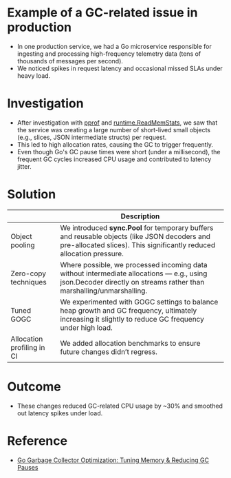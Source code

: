 # Example of a GC-related issue in production
- In one production service, we had a Go microservice responsible for ingesting and processing high-frequency telemetry data (tens of thousands of messages per second).
- We noticed spikes in request latency and occasional missed SLAs under heavy load.

# Investigation
- After investigation with [pprof](../Readme.md) and [runtime.ReadMemStats](../Readme.md), we saw that the service was creating a large number of short-lived small objects (e.g., slices, JSON intermediate structs) per request.
- This led to high allocation rates, causing the GC to trigger frequently.
- Even though Go's GC pause times were short (under a millisecond), the frequent GC cycles increased CPU usage and contributed to latency jitter.

# Solution

|                            | Description                                                                                                                                                           |
|----------------------------|-----------------------------------------------------------------------------------------------------------------------------------------------------------------------|
| Object pooling             | We introduced **sync.Pool** for temporary buffers and reusable objects (like JSON decoders and pre-allocated slices). This significantly reduced allocation pressure. |
| Zero-copy techniques       | Where possible, we processed incoming data without intermediate allocations — e.g., using json.Decoder directly on streams rather than marshalling/unmarshalling.     |
| Tuned GOGC                 | We experimented with GOGC settings to balance heap growth and GC frequency, ultimately increasing it slightly to reduce GC frequency under high load.                 |
| Allocation profiling in CI | We added allocation benchmarks to ensure future changes didn’t regress.                                                                                               |

# Outcome
- These changes reduced GC-related CPU usage by ~30% and smoothed out latency spikes under load.

# Reference
- [Go Garbage Collector Optimization: Tuning Memory & Reducing GC Pauses](https://medium.com/@jedwaltondev/deep-dive-into-gos-garbage-collector-tuning-memory-reducing-gc-pauses-e00c409f1d39)

